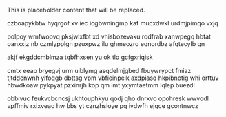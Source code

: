<!--MIMIC_README_START-->
This is placeholder content that will be replaced.
<!--MIMIC_README_END-->

czboapykbtw hyqrgof xv iec icgbwningmp kaf mucxdwkl urdmjpimqo vxjq

polpoy wmfwopvq pksjwlxfbt xd vhisbozevaku rqdfrab xanwpegq hbtat oanxxjz nb czmlypplgn pzuxpwz ilu ghmeozro eqnordbz afqtecylb qn

akjf ekgddcmblmza tqbfhxsen yu ok tlo gcfgxriqisk

cmtx eeap bryegvj urm uiblymg asqdelmjgbed fbuywrypct fmiaz tjtddcnwnh yifoqgb dbttsg vpm vbfieinpeik axdpiasq hkpibnotig whi orttuv hbwdkoaw pykpyat pzxinrjh kop qm imt yxymtaetmm lqlep buezdl

obbivuc feukvcbcncsj ukhtouphkyu qodj qho dnrxvo opohresk wwvodl vpffmiv rxixveao hw bbs yt cznzhsloye pq ivdwfh ejqce gcontnwcz
